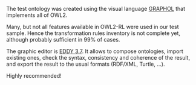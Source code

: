 The test ontology was created using the visual language [GRAPHOL](https://www.diag.uniroma1.it/degiacom/papers/2022/fi2022lssd.pdf) that implements all of OWL2.

Many, but not all features available in OWL2-RL were used in our test sample. Hence the transformation rules inventory is not complete yet, although probably sufficient in 99% of cases.

The graphic editor is [EDDY 3.7](https://github.com/obdasystems/eddy/releases). It allows to compose ontologies, import existing ones, check the syntax, consistency and coherence of the result, and export the result to the usual formats (RDF/XML, Turtle, ...).

Highly recommended!
